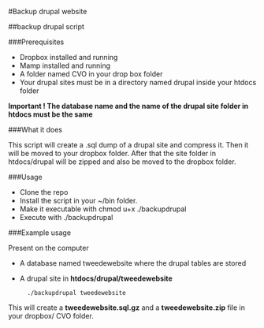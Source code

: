 #Backup drupal website

##backup drupal script

###Prerequisites

* Dropbox installed and running
* Mamp installed and running
* A folder named CVO in your drop box folder
* Your drupal sites must be in a directory named drupal inside your htdocs folder

**Important ! The database name and the name of the drupal site folder in htdocs must be the same**

###What it does

This script will create a .sql dump of a drupal site and compress it. Then it will be moved to your dropbox folder. After that the site folder in htdocs/drupal will be zipped and also be moved to the dropbox folder.

###Usage

* Clone the repo
* Install the script in your ~/bin folder.
* Make it executable with chmod u+x ./backupdrupal
* Execute with ./backupdrupal <sitename>

###Example usage

Present on the computer

* A database named tweedewebsite where the drupal tables are stored
* A drupal site in **htdocs/drupal/tweedewebsite**


		./backupdrupal tweedewebsite

This will create a **tweedewebsite.sql.gz** and a **tweedewebsite.zip** file in your dropbox/ CVO folder.
